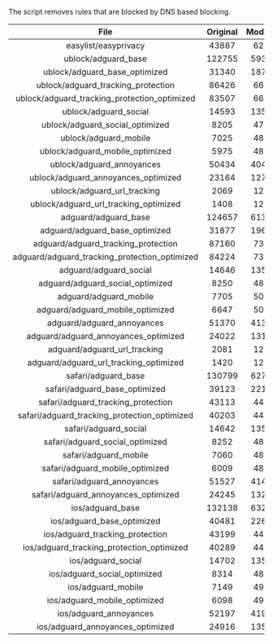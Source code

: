 The script removes rules that are blocked by DNS based blocking.


| File | Original | Modified |
|:----:|:-----:|:-----:|
| easylist/easyprivacy | 43887 | 6217 |
| ublock/adguard_base | 122755 | 59334 |
| ublock/adguard_base_optimized | 31340 | 18740 |
| ublock/adguard_tracking_protection | 86426 | 6694 |
| ublock/adguard_tracking_protection_optimized | 83507 | 6672 |
| ublock/adguard_social | 14593 | 13516 |
| ublock/adguard_social_optimized | 8205 | 4774 |
| ublock/adguard_mobile | 7025 | 4857 |
| ublock/adguard_mobile_optimized | 5975 | 4832 |
| ublock/adguard_annoyances | 50434 | 40475 |
| ublock/adguard_annoyances_optimized | 23164 | 12765 |
| ublock/adguard_url_tracking | 2069 | 1228 |
| ublock/adguard_url_tracking_optimized | 1408 | 1223 |
| adguard/adguard_base | 124657 | 61339 |
| adguard/adguard_base_optimized | 31877 | 19606 |
| adguard/adguard_tracking_protection | 87160 | 7377 |
| adguard/adguard_tracking_protection_optimized | 84224 | 7344 |
| adguard/adguard_social | 14646 | 13577 |
| adguard/adguard_social_optimized | 8250 | 4813 |
| adguard/adguard_mobile | 7705 | 5037 |
| adguard/adguard_mobile_optimized | 6647 | 5011 |
| adguard/adguard_annoyances | 51370 | 41334 |
| adguard/adguard_annoyances_optimized | 24022 | 13197 |
| adguard/adguard_url_tracking | 2081 | 1238 |
| adguard/adguard_url_tracking_optimized | 1420 | 1233 |
| safari/adguard_base | 130799 | 62768 |
| safari/adguard_base_optimized | 39123 | 22132 |
| safari/adguard_tracking_protection | 43113 | 4459 |
| safari/adguard_tracking_protection_optimized | 40203 | 4429 |
| safari/adguard_social | 14642 | 13567 |
| safari/adguard_social_optimized | 8252 | 4810 |
| safari/adguard_mobile | 7060 | 4899 |
| safari/adguard_mobile_optimized | 6009 | 4874 |
| safari/adguard_annoyances | 51527 | 41423 |
| safari/adguard_annoyances_optimized | 24245 | 13261 |
| ios/adguard_base | 132138 | 63285 |
| ios/adguard_base_optimized | 40481 | 22651 |
| ios/adguard_tracking_protection | 43199 | 4467 |
| ios/adguard_tracking_protection_optimized | 40289 | 4437 |
| ios/adguard_social | 14702 | 13599 |
| ios/adguard_social_optimized | 8314 | 4825 |
| ios/adguard_mobile | 7149 | 4938 |
| ios/adguard_mobile_optimized | 6098 | 4913 |
| ios/adguard_annoyances | 52197 | 41989 |
| ios/adguard_annoyances_optimized | 24916 | 13548 |